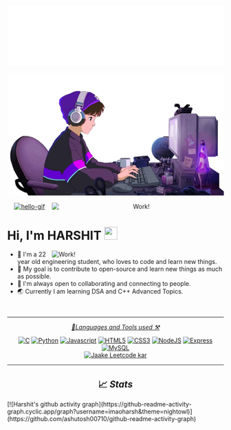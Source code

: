 ![Hello](docs/hello.svg)


<p align="center">
  <img  src="lofiboy.webp"/>
  
</p>

<!-- markdownlint-disable-next-line -->
<p align="center">
<a href="https://github.com/imaoharsh?tab=repositories" target="_blank" rel="noreferrer"><img src="readme.gif" alt="hello-gif"/></a>
<img align="right" alt="Work!" width="400" src="https://thumbs.gfycat.com/CheerySeparateGoldeneye-size_restricted.gif">
</p>

# Hi, I'm HARSHIT <img src="/hello.gif" width="30px" height="30px">
<p>

<img align="right" alt="Work!" width="400" src="https://thumbs.gfycat.com/CheerySeparateGoldeneye-size_restricted.gif">

* :wave: I'm a 22 year old engineering student, who loves to code and learn new things. <br>
* 🎯 My goal is to contribute to open-source and learn new things as much as possible.<br>
* 🤝 I'm always open to collaborating and connecting to people.<br>
* 🌏 Currently I am learning DSA and C++ Advanced Topics.
</p>
<br>

<hr>
<p align="center">
    <i><a href="https://github.com/imaoharsh?tab=repositories" target="_blank" rel="noreferrer">🔨Languages and Tools used ⚒</a></i>
    <p align="center">
        <a href="https://docs.microsoft.com/en-us/cpp/?view=msvc-170" target="_blank" rel="noreferrer"><img src="https://raw.githubusercontent.com/danielcranney/readme-generator/main/public/icons/skills/c-colored.svg" width="36" height="36" alt="C" /></a>
        <a href="https://www.python.org/" target="_blank" rel="noreferrer"><img src="https://raw.githubusercontent.com/danielcranney/readme-generator/main/public/icons/skills/python-colored.svg" width="36" height="36" alt="Python" /></a>
        <a href="https://developer.mozilla.org/en-US/docs/Web/JavaScript" target="_blank" rel="noreferrer"><img src="https://raw.githubusercontent.com/danielcranney/readme-generator/main/public/icons/skills/javascript-colored.svg" width="36" height="36" alt="Javascript" /></a>
        <a href="https://developer.mozilla.org/en-US/docs/Glossary/HTML5" target="_blank" rel="noreferrer"><img src="https://raw.githubusercontent.com/danielcranney/readme-generator/main/public/icons/skills/html5-colored.svg" width="36" height="36" alt="HTML5" /></a>
        <a href="https://www.w3.org/TR/CSS/#css" target="_blank" rel="noreferrer"><img src="https://raw.githubusercontent.com/danielcranney/readme-generator/main/public/icons/skills/css3-colored.svg" width="36" height="36" alt="CSS3" /></a>
        <a href="https://nodejs.org/en/" target="_blank" rel="noreferrer"><img src="https://raw.githubusercontent.com/danielcranney/readme-generator/main/public/icons/skills/nodejs-colored.svg" width="36" height="36" alt="NodeJS" /></a>
        <a href="https://expressjs.com/" target="_blank" rel="noreferrer"><img src="https://raw.githubusercontent.com/danielcranney/readme-generator/main/public/icons/skills/express-colored-dark.svg" width="36" height="36" alt="Express" /></a>
        <a href="https://www.mysql.com/" target="_blank" rel="noreferrer"><img src="https://raw.githubusercontent.com/danielcranney/readme-generator/main/public/icons/skills/mysql-colored.svg" width="36" height="36" alt="MySQL" /></a>
        <br>
         <a href="https://www.leetcode.com/" target="_blank" rel="noreferrer"><img src="https://raw.githubusercontent.com/rahuldkjain/github-profile-readme-generator/master/src/images/icons/Social/leet-code.svg" width="36" height="34" bottom-paddding="10" alt="Jaake Leetcode kar" /></a> 
        
    
</p>

<hr>

<h2 align="center">📈 <i>Stats</i></h2>
[![Harshit's github activity graph](https://github-readme-activity-graph.cyclic.app/graph?username=imaoharsh&theme=nightowl)](https://github.com/ashutosh00710/github-readme-activity-graph)
